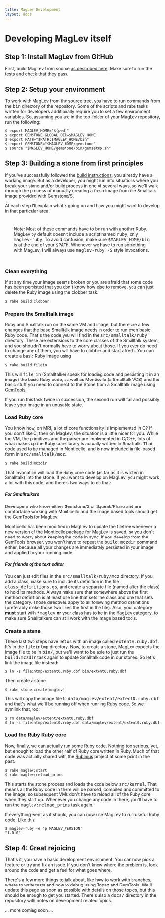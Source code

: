 ```yaml
---
title: MagLev Development
layout: docs
---
```

# Developing MagLev itself

## Step 1: Install MagLev from GitHub

First, build MagLev from source [as described
here](/docs/build.html). Make sure to run the tests and check that
they pass.

## Step 2: Setup your environment

To work with MagLev from the source tree, you have to run commands
from the <tt>bin</tt> directory of the repository. Some of the scripts
and rake tasks written for developers additionally require you to set
a few environment variables. So, assuming you are in the top-folder of
your MagLev repository, run the following:

    $ export MAGLEV_HOME="$(pwd)"
    $ export GEMSTONE_GLOBAL_DIR=$MAGLEV_HOME
    $ export PATH="$PATH:$MAGLEV_HOME/bin"
    $ export GEMSTONE="$MAGLEV_HOME/gemstone"
    $ source "$MAGLEV_HOME/gemstone/bin/gemsetup.sh"

## Step 3: Building a stone from first principles

If you've successfully followed the [build
instructions](/docs/build.html), you already have a working image. But
as a developer, you might run into situations where you break your
stone and/or build process in one of several ways, so we'll walk
through the process of manually creating a fresh image from the
Smalltalk image provided with Gemstone/S.

At each step I'll explain what's going on and how you might want to
develop in that particular area.

<div style="padding: 2em;">
<em>Note:</em>
Most of these commands have to be run with another
Ruby. MagLev by default doesn't include a script named <tt>ruby</tt>,
only <tt>maglev-ruby</tt>. To avoid confusion, make sure
<tt>$MAGLEV_HOME/bin</tt> is at the end of your
<tt>$PATH</tt>. Whenever we have to run something with MagLev, I will
always use <tt>maglev-ruby -S</tt> style invocations.
</div>

### Clean everything

If at any time your image seems broken or you are afraid that some
code has been persisted that you don't know how else to remove, you
can just delete the Ruby image using the clobber task.

    $ rake build:clobber

### Prepare the Smalltalk image

Ruby and Smalltalk run on the same VM and image, but there are a few
changes that the base Smalltalk image needs in order to run even basic
Ruby code. That's the code you will find in the <tt>src/smalltalk/ruby</tt>
directory. These are extensions to the core classes of the Smalltalk
system, and you shouldn't normally have to worry about those. If you
ever do need to change any of them, you will have to clobber and start
afresh. You can create a basic Ruby image using

    $ rake build:filein

This will <tt>file in</tt> (Smalltalker speak for loading code and
persisting it in an image) the basic Ruby code, as well as Monticello
(a Smalltalk VCS) and the basic stuff you need to connect to the Stone
from a Smalltalk image using [GemTools](/docs/gemtools.html).

If you run this task twice in succession, the second run will fail and
possibly leave your image in an unusable state.

### Load Ruby core

You know how, on MRI, a lot of core functionality is implemented in C?
If you don't like C, then on MagLev, the situation is a little nicer
for you. While the VM, the primitives and the parser are implemented
in C/C++, lots of what makes up the Ruby core library is actually
written in Smalltalk. That code used to be managed in Monticello, and
is now included in file-based form in <tt>src/smalltalk/mcz</tt>.

    $ rake build:mczdir

That invocation will load the Ruby core code (as far as it is written
in Smalltalk) into the stone. If you want to develop on MagLev, you
might work a lot with this code, and there's two ways to do that:

##### For Smalltalkers

Developers who know either Gemstone/S or Squeak/Pharo and are
comfortable working with Monticello and the image based tools should
get the [GemTools for MagLev](/docs/gemtools.html).

Monticello has been modified in MagLev to update the filetree whenever
a new version of the Monticello package for MagLev is saved, so you
don't need to worry about keeping the code in sync. If you develop
from the GemTools browser, you won't have to repeat the
<tt>build:mczdir</tt> command either, because all your changes are
immediately persisted in your image and applied to your running code.

##### For friends of the text editor

You can just edit files in the <tt>src/smalltalk/ruby/mcz</tt>
directory. If you add a class, make sure to include its definition in
the file <tt>class_definitions.gs</tt>, and create a separate file
(named after the class) to hold its methods. Always make sure that
somewhere above the first method definition is at least one line that
sets the class and one that sets the category. Those directives apply
to all following method definitions (preferably make those two lines
the first in the file). Also, your category <strong>must</strong>
start with <tt>*maglev</tt> <strong>or</strong> your class has to be
in the <tt>MagLev</tt> category, to make sure Smalltalkers can still
work with the image based tools.

### Create a stone

These last two steps have left us with an image called
<tt>extent0.ruby.dbf</tt>. It's in the <tt>fileintmp</tt>
directory. Now, to create a stone, MagLev expects the image file to be
in <tt>bin/</tt>, but we'll want to be able to just run the
<tt>build:mczdir</tt> task again to update Smalltalk code in our
stones. So let's link the image file instead:

    $ ln -s fileintmp/extent0.ruby.dbf bin/extent0.ruby.dbf

Then create a stone

    $ rake stone:create[maglev]

This will copy the image file to
<tt>data/maglev/extent/extent0.ruby.dbf</tt> and that's what we'll be
running off when running Ruby code. So we symlink that, too:

    $ rm data/maglev/extent/extent0.ruby.dbf
    $ ln -s fileintmp/extent0.ruby.dbf data/maglev/extent/extent0.ruby.dbf

### Load the Ruby Ruby core

Now, finally, we can actually run some Ruby code. Nothing too serious, yet,
but enough to load the other half of Ruby core written in Ruby. Much
of that code was actually shared with the [Rubinius](http://rubini.us)
project at some point in the past.

    $ rake maglev:start
    $ rake maglev:reload_prims

This starts the stone process and loads the code below
<tt>src/kernel</tt>. That means all the Ruby code in there will be
parsed, compiled and committed to the image, so subsequent VMs don't
have to reload all of the Ruby core when they start up. Whenever you
change any code in there, you'll have to run the
<tt>maglev:reload_prims</tt> task again.

If everything went as it should, you can now use MagLev to run useful
Ruby code. Like this:

    $ maglev-ruby -e 'p MAGLEV_VERSION'
    "1.0.0"

## Step 4: Great rejoicing

That's it, you have a basic development environment. You can now pick a
feature or try and fix an issue. If you don't know where the problem
is, look around the code and get a feel for what goes where.

There's a few more things to talk about, like how to work with
branches, where to write tests and how to debug using Topaz and
GemTools. We'll update this page as soon as possible with details on
those topics, but this should be enough to get you started. There's
also a <tt>docs/</tt> directory in the repository with notes on
development related topics.

... more coming soon ...
